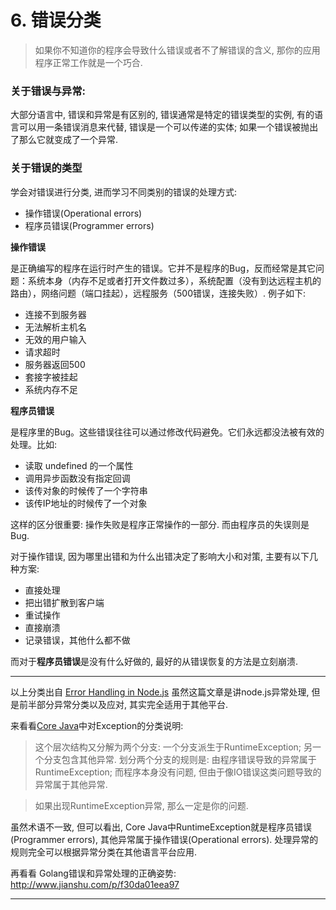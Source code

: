 # 6. 错误分类

> 如果你不知道你的程序会导致什么错误或者不了解错误的含义, 那你的应用程序正常工作就是一个巧合.

### 关于错误与异常:

大部分语言中, 错误和异常是有区别的, 错误通常是特定的错误类型的实例, 有的语言可以用一条错误消息来代替, 错误是一个可以传递的实体; 如果一个错误被抛出了那么它就变成了一个异常.

### 关于错误的类型

学会对错误进行分类, 进而学习不同类别的错误的处理方式:

* 操作错误(Operational errors)
* 程序员错误(Programmer errors)

**操作错误**

是正确编写的程序在运行时产生的错误。它并不是程序的Bug，反而经常是其它问题：系统本身（内存不足或者打开文件数过多），系统配置（没有到达远程主机的路由），网络问题（端口挂起），远程服务（500错误，连接失败）. 例子如下:
* 连接不到服务器
* 无法解析主机名
* 无效的用户输入
* 请求超时
* 服务器返回500
* 套接字被挂起
* 系统内存不足

**程序员错误**

是程序里的Bug。这些错误往往可以通过修改代码避免。它们永远都没法被有效的处理。比如:

* 读取 undefined 的一个属性
* 调用异步函数没有指定回调
* 该传对象的时候传了一个字符串
* 该传IP地址的时候传了一个对象

这样的区分很重要: 操作失败是程序正常操作的一部分. 而由程序员的失误则是Bug.

对于操作错误, 因为哪里出错和为什么出错决定了影响大小和对策, 主要有以下几种方案:

* 直接处理
* 把出错扩散到客户端
* 重试操作
* 直接崩溃
* 记录错误，其他什么都不做

而对于**程序员错误**是没有什么好做的, 最好的从错误恢复的方法是立刻崩溃.

---

以上分类出自 [Error Handling in Node.js](https://www.joyent.com/node-js/production/design/errors) 虽然这篇文章是讲node.js异常处理, 但是前半部分异常分类以及应对, 其实完全适用于其他平台.

来看看[Core Java](https://book.douban.com/subject/25762168/)中对Exception的分类说明:

> 这个层次结构又分解为两个分支: 一个分支派生于RuntimeException; 另一个分支包含其他异常.
> 划分两个分支的规则是: 由程序错误导致的异常属于RuntimeException; 而程序本身没有问题, 但由于像IO错误这类问题导致的异常属于其他异常.

> 如果出现RuntimeException异常, 那么一定是你的问题.

虽然术语不一致, 但可以看出, Core Java中RuntimeException就是程序员错误(Programmer errors), 其他异常属于操作错误(Operational errors). 处理异常的规则完全可以根据异常分类在其他语言平台应用.

再看看 Golang错误和异常处理的正确姿势: <http://www.jianshu.com/p/f30da01eea97>

---

[comment]: <> (http://code.oneapm.com/nodejs/2015/04/13/nodejs-errorhandling/)

